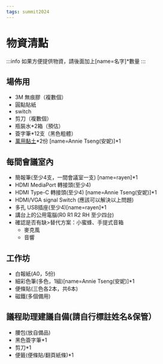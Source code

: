 ```yaml
---
tags: summit2024
---
```


# 物資清點
:::info
如果方便提供物資，請後面加上[name=名字]*數量
:::
## 場佈用
- 3M 無痕膠（複數個）
- 圓點貼紙
- switch 
- 剪刀（複數個）
- 瓶裝水*2箱（預估）
- 簽字筆*12支（黑色粗體）
- [萬用黏土](https://shopee.tw/%E5%85%8D%E9%87%98%E8%86%A0-%E7%84%A1%E7%97%95%E9%BB%8F%E5%9C%9F-%E7%B6%A0%E9%BB%8F%E5%9C%9F-%E7%89%86%E5%A3%81%E9%BB%8F%E5%9C%9F-%E9%BB%8F%E5%9C%9F%E8%B2%BC-%E9%BB%8F%E6%80%A7%E4%BD%B3-%E4%B8%8D%E7%95%99%E7%97%95%E8%B7%A1-%E4%B8%8D%E6%90%8D%E7%89%86%E9%9D%A2-%E3%80%90%E9%98%BF%E7%A6%BE%E5%B0%8F%E8%B3%A3%E5%A0%B4%E3%80%91-i.109895580.11816318924)*2份 [name=Annie Tseng(安妮)]*1
## 每間會議室內
- 簡報筆(至少4支，一間會議室一支) [name=rayen]*1
- HDMI MediaPort 轉接頭(至少4) 
- HDMI Type-C 轉接頭(至少4) [name=Annie Tseng(安妮)]*1
- HDMI/VGA signal Switch (應該可以解決以上問題)
- 多孔 USB插座(至少4)[name=rayen]*1
- 講台上的公用電腦(R0 R1 R2 RH 至少四台)
- 確認是否有缺>替代方案：小蜜蜂、手提式音箱
  - 麥克風
  - 音響

## 工作坊
- 白報紙(A0，5份)
- 細彩色筆(多色，1組)[name=Annie Tseng(安妮)]*1
- 便條貼(三色各2本，共6本)
- 磁鐵(多個備用)

## 議程助理建議自備(請自行標註姓名&保管）
- 腰包(放自備品)
- 黑色簽字筆*1
- 剪刀*1
- 便籤(便條貼/翻頁紙條)*1